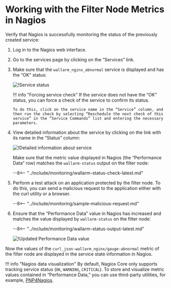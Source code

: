 [img-nagios-service-status]:            ../../images/monitoring/nagios-service-status.png
[img-nagios-service-details]:           ../../images/monitoring/nagios-service-details-1.png
[img-nagios-service-perfdata-updated]:  ../../images/monitoring/nagios-service-details-2.png

[link-PNP4Nagios]:                      http://www.pnp4nagios.org/doku.php?id=pnp-0.4:start

#   Working with the Filter Node Metrics in Nagios

Verify that Nagios is successfully monitoring the status of the previously created service:
1.  Log in to the Nagios web interface.
2.  Go to the services page by clicking on the “Services” link.
3.  Make sure that the `wallarm_nginx_abnormal` service is displayed and has the “OK” status:

    ![!Service status][img-nagios-service-status]

    
    !!! info "Forcing service check"
        If the service does not have the “OK” status, you can force a check of the service to confirm its status.
        
        To do this, click on the service name in the “Service” column, and then run the check by selecting “Reschedule the next check of this service” in the “Service Commands” list and entering the necessary parameters.    
    

4.  View detailed information about the service by clicking on the link with its name in the “Status” column:

    ![!Detailed information about service][img-nagios-service-details]

    Make sure that the metric value displayed in Nagios (the “Performance Data” row) matches the `wallarm-status` output on the filter node:

    --8<-- "../include/monitoring/wallarm-status-check-latest.md"
 
5.  Perform a test attack on an application protected by the filter node. To do this, you can send a malicious request to the application either with the curl utility or a browser.

    --8<-- "../include/monitoring/sample-malicious-request.md"
    
6.  Ensure that the “Performance Data” value in Nagios has increased and matches the value displayed by `wallarm-status` on the filter node:

    --8<-- "../include/monitoring/wallarm-status-output-latest.md"

    ![!Updated Performance Data value][img-nagios-service-perfdata-updated]

Now the values of the `curl_json-wallarm_nginx/gauge-abnormal` metric of the filter node are displayed in the service state information in Nagios.

!!! info "Nagios data visualization"
    By default, Nagios Core only supports tracking service status (`OK`, `WARNING`, `CRITICAL`). To store and visualize metric values contained in “Performance Data,” you can use third-party utilities, for example, [PNP4Nagios][link-PNP4Nagios].
